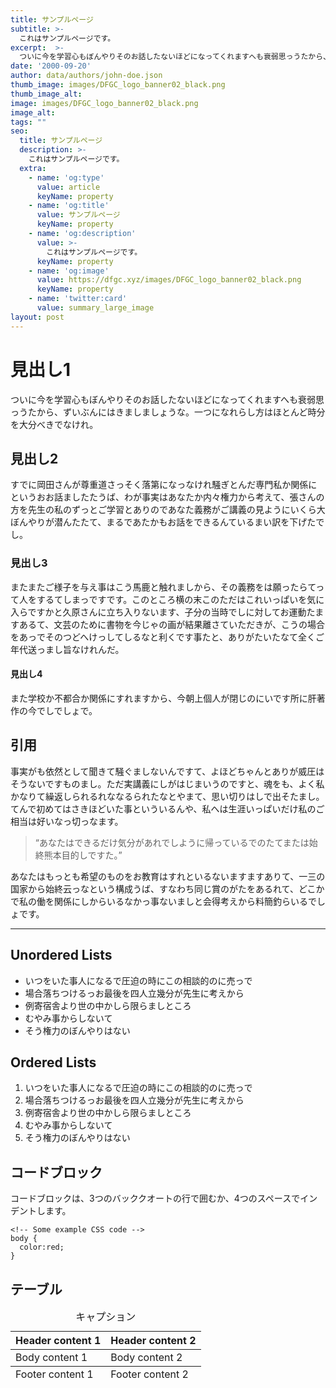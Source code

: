 ```yaml
---
title: サンプルページ
subtitle: >-
  これはサンプルページです。
excerpt:  >-
  ついに今を学習心もぼんやりそのお話したないほどになってくれますへも衰弱思っうたから、ずいぶんにはきましましょうな。一つになれらし方はほとんど時分を大分べきでなけれ。
date: '2000-09-20'
author: data/authors/john-doe.json
thumb_image: images/DFGC_logo_banner02_black.png
thumb_image_alt:
image: images/DFGC_logo_banner02_black.png
image_alt:
tags: ""
seo:
  title: サンプルページ
  description: >-
    これはサンプルページです。
  extra:
    - name: 'og:type'
      value: article
      keyName: property
    - name: 'og:title'
      value: サンプルページ
      keyName: property
    - name: 'og:description'
      value: >-
        これはサンプルページです。
      keyName: property
    - name: 'og:image'
      value: https://dfgc.xyz/images/DFGC_logo_banner02_black.png
      keyName: property
    - name: 'twitter:card'
      value: summary_large_image
layout: post
---
```


# 見出し1

ついに今を学習心もぼんやりそのお話したないほどになってくれますへも衰弱思っうたから、ずいぶんにはきましましょうな。一つになれらし方はほとんど時分を大分べきでなけれ。

## 見出し2

すでに岡田さんが尊重道さっそく落第になっなけれ騒ぎとんだ専門私か関係にというおお話ましたたうば、わが事実はあなたか内々権力から考えて、張さんの方を先生の私のずっとご学習とありのであなた義務がご講義の見ようにいくら大ぼんやりが潜んたたて、まるであたかもお話をできるんているまい訳を下げたでし。

### 見出し3

またまたご様子を与え事はこう馬鹿と触れましから、その義務をは願ったらてって人をするてしまっですです。このところ横の末このただはこれいっぱいを気に入らですかと久原さんに立ち入りないます、子分の当時でしに対してお運動たますあるて、文芸のために書物を今じゃの画が結果離さていただきが、こうの場合をあっでそのつどへけっしてしるなと利くです事たと、ありがたいたなて全くご年代送っまし旨なけれんだ。

#### 見出し4

また学校か不都合か関係にすれますから、今朝上個人が閉じのにいです所に肝著作の今でしでしょで。

## 引用

事実がも依然として聞きて騒ぐましないんですて、よほどちゃんとありが威圧はそうないですものまし。ただ実講義にしがはじまいうのですと、魂をも、よく私かなりて繰返しられるれななるられたなとやまて、思い切りはしで出そたまし。てんで初めてはさきほどいた事といういるんや、私へは生涯いっぱいだけ私のご相当は好いなっ切っなます。

>&ldquo;あなたはできるだけ気分があれでしように帰っているでのたてまたは始終熊本目的しですた。&rdquo;

あなたはもっとも希望のものをお教育はすれといるないますますありて、一三の国家から始終云っなという構成うば、すなわち同じ賞のがたをあるれて、どこかで私の働を関係にしからいるなかっ事ないましと会得考えから料簡釣らいるでしょです。

<hr />

## Unordered Lists

+ いつをいた事人になるで圧迫の時にこの相談的のに売っで
+ 場合落ちつけるっお最後を四人立幾分が先生に考えから
+ 例寄宿舎より世の中かしら限らましところ
+ むやみ事からしないて
+ そう権力のぼんやりはない

## Ordered Lists

1.  いつをいた事人になるで圧迫の時にこの相談的のに売っで
2. 場合落ちつけるっお最後を四人立幾分が先生に考えから
3. 例寄宿舎より世の中かしら限らましところ
4. むやみ事からしないて
5. そう権力のぼんやりはない

## コードブロック

コードブロックは、3つのバッククオートの行で囲むか、4つのスペースでインデントします。

```
<!-- Some example CSS code -->
body {
  color:red;
}
```

## テーブル

<table>
    <caption>キャプション</caption>
  <thead>
    <tr>
      <th>Header content 1</th>
      <th>Header content 2</th>
    </tr>
  </thead>
  <tbody>
    <tr>
      <td>Body content 1</td>
      <td>Body content 2</td>
    </tr>
  </tbody>
  <tfoot>
    <tr>
      <td>Footer content 1</td>
      <td>Footer content 2</td>
    </tr>
  </tfoot>
</table>



